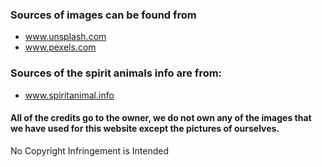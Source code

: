 ### Sources of images can be found from

- www.unsplash.com
- www.pexels.com

### Sources of the spirit animals info are from:

- www.spiritanimal.info

#### All of the credits go to the owner, we do not own any of the images that we have used for this website except the pictures of ourselves.

No Copyright Infringement is Intended

